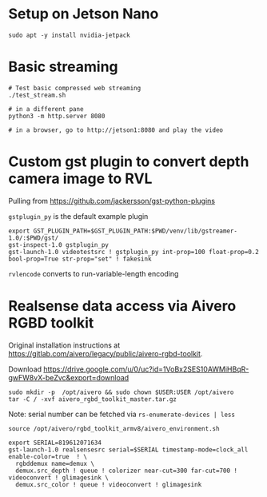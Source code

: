 # Setup on Jetson Nano

```
sudo apt -y install nvidia-jetpack
```


# Basic streaming

```
# Test basic compressed web streaming
./test_stream.sh

# in a different pane
python3 -m http.server 8080

# in a browser, go to http://jetson1:8080 and play the video

```


# Custom gst plugin to convert depth camera image to RVL

Pulling from https://github.com/jackersson/gst-python-plugins

`gstplugin_py` is the default example plugin

```
export GST_PLUGIN_PATH=$GST_PLUGIN_PATH:$PWD/venv/lib/gstreamer-1.0/:$PWD/gst/
gst-inspect-1.0 gstplugin_py
gst-launch-1.0 videotestsrc ! gstplugin_py int-prop=100 float-prop=0.2 bool-prop=True str-prop="set" ! fakesink

```

`rvlencode` converts to run-variable-length encoding


# Realsense data access via Aivero RGBD toolkit
Original installation instructions at https://gitlab.com/aivero/legacy/public/aivero-rgbd-toolkit.

Download https://drive.google.com/u/0/uc?id=1VoBx2SES10AWMiHBqR-gwFW8vX-beZvc&export=download
```
sudo mkdir -p  /opt/aivero && sudo chown $USER:USER /opt/aivero
tar -C / -xvf aivero_rgbd_toolkit_master.tar.gz
```


Note: serial number can be fetched via `rs-enumerate-devices | less`

```
source /opt/aivero/rgbd_toolkit_armv8/aivero_environment.sh 

export SERIAL=819612071634
gst-launch-1.0 realsensesrc serial=$SERIAL timestamp-mode=clock_all enable-color=true  ! \
  rgbddemux name=demux \
  demux.src_depth ! queue ! colorizer near-cut=300 far-cut=700 ! videoconvert ! glimagesink \
  demux.src_color ! queue ! videoconvert ! glimagesink

```


